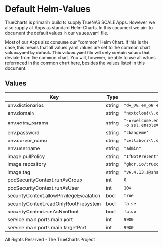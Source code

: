 # Default Helm-Values

TrueCharts is primarily build to supply TrueNAS SCALE Apps.
However, we also supply all Apps as standard Helm-Charts. In this document we aim to document the default values in our values.yaml file.

Most of our Apps also consume our "common" Helm Chart.
If this is the case, this means that all values.yaml values are set to the common chart values.yaml by default. This values.yaml file will only contain values that deviate from the common chart.
You will, however, be able to use all values referenced in the common chart here, besides the values listed in this document.

## Values

| Key | Type | Default | Description |
|-----|------|---------|-------------|
| env.dictionaries | string | `"de_DE en_GB en_US es_ES fr_FR it nl pt_BR pt_PT ru"` |  |
| env.domain | string | `"nextcloud\\.domain\\.tld"` |  |
| env.extra_params | string | `"-o:welcome.enable=false -o:user_interface.mode=notebookbar -o:ssl.termination=true -o:ssl.enable=false"` |  |
| env.password | string | `"changeme"` |  |
| env.server_name | string | `"collabora\\.domain\\.tld"` |  |
| env.username | string | `"admin"` |  |
| image.pullPolicy | string | `"IfNotPresent"` |  |
| image.repository | string | `"ghcr.io/truecharts/collabora"` |  |
| image.tag | string | `"v6.4.13.3@sha256:a490081cd3aa77d4b9da15b0d29e9142d1c1ac3de56b26c48fa66d3e16f79a84"` |  |
| podSecurityContext.runAsGroup | int | `0` |  |
| podSecurityContext.runAsUser | int | `104` |  |
| securityContext.allowPrivilegeEscalation | bool | `true` |  |
| securityContext.readOnlyRootFilesystem | bool | `false` |  |
| securityContext.runAsNonRoot | bool | `false` |  |
| service.main.ports.main.port | int | `9980` |  |
| service.main.ports.main.targetPort | int | `9980` |  |

All Rights Reserved - The TrueCharts Project
